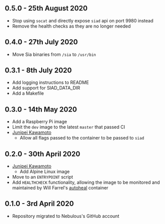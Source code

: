 ## 0.5.0 - 25th August 2020

* Stop using `socat` and directly expose `siad` api on port 9980 instead
* Remove the health checks as they are no longer needed

## 0.4.0 - 27th July 2020

* Move Sia binaries from `/sia` to `/usr/bin`


## 0.3.1 - 8th July 2020

* Add logging instructions to README
* Add support for SIAD_DATA_DIR
* Add a Makefile


## 0.3.0 - 14th May 2020

* Add a Raspberry Pi image
* Limit the `dev` image to the latest `master` that passed CI
* [Junipei Kawamoto](kawamoto.junpei@gmail.com)
    * Allow all flags passed to the container to be passed to `siad`


## 0.2.0 - 30th April 2020

* [Junipei Kawamoto](kawamoto.junpei@gmail.com)
    * Add Alpine Linux image
* Move to an `ENTRYPOINT` script
* Add `HEALTHCHECK` functionality, allowing the image to be monitored and maintained by Will Farrel's [autoheal](https://hub.docker.com/r/willfarrell/autoheal/) container


## 0.1.0 - 3rd April 2020

* Repository migrated to Nebulous's GitHub account
